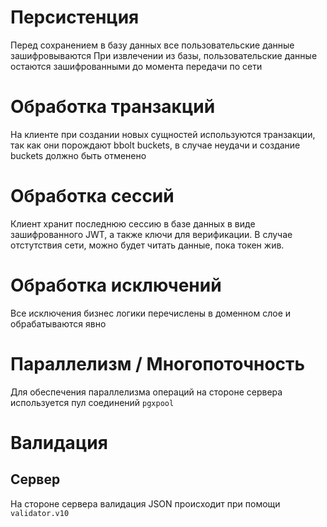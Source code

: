 # Персистенция
Перед сохранением в базу данных все пользовательские данные зашифровываются
При извлечении из базы, пользовательские данные остаются зашифрованными до момента передачи по сети

# Обработка транзакций
На клиенте при создании новых сущностей используются транзакции, так как они порождают bbolt buckets, в случае неудачи и создание buckets должно быть отменено

# Обработка сессий
Клиент хранит последнюю сессию в базе данных в виде зашифрованного JWT, а также ключи для верификации.
В случае отстутствия сети, можно будет читать данные, пока токен жив.

# Обработка исключений
Все исключения бизнес логики перечислены в доменном слое и обрабатываются явно

# Параллелизм / Многопоточность
Для обеспечения параллелизма операций на стороне сервера используется пул соединений `pgxpool`

# Валидация
## Сервер
На стороне сервера валидация JSON происходит при помощи `validator.v10`
